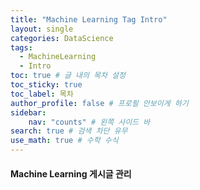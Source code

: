 ```yaml
---
title: "Machine Learning Tag Intro"
layout: single
categories: DataScience
tags:
  - MachineLearning
  - Intro
toc: true # 글 내의 목차 설정
toc_sticky: true
toc_label: 목차
author_profile: false # 프로필 안보이게 하기
sidebar:
    nav: "counts" # 왼쪽 사이드 바
search: true # 검색 차단 유무
use_math: true # 수학 수식
---
```

<div class="notice--success">
<h4> Machine Learning 게시글 관리 </h4>
<ul>

</ul>
</div>